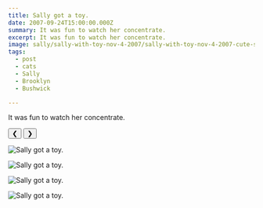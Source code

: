 ```yaml
---
title: Sally got a toy.
date: 2007-09-24T15:00:00.000Z
summary: It was fun to watch her concentrate.
excerpt: It was fun to watch her concentrate.
image: sally/sally-with-toy-nov-4-2007/sally-with-toy-nov-4-2007-cute-sitter.jpg
tags:
  - post 
  - cats 
  - Sally
  - Brooklyn
  - Bushwick

---
```


It was fun to watch her concentrate.

<div id="viewport">
    <button id="buttonPrevious">&#10094;</button>
    <button id="buttonNext">&#10095;</button>

![Sally got a toy.](/static/img/sally/sally-with-toy-nov-4-2007/sally-with-toy-nov-4-2007-alert.jpg "Sally got a toy.")

![Sally got a toy.](/static/img/sally/sally-with-toy-nov-4-2007/sally-with-toy-nov-4-2007-cute-sitter.jpg "Sally got a toy.")

![Sally got a toy.](/static/img/sally/sally-with-toy-nov-4-2007/sally-with-toy-nov-4-2007-smart.jpg "Sally got a toy.")

![Sally got a toy.](/static/img/sally/sally-with-toy-nov-4-2007/sally-with-toy-nov-4-2007-on-watch.jpg "Sally got a toy.")



</div>
<div id="caption"></div>